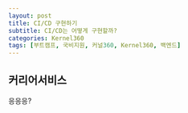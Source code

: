 ```yaml
---
layout: post
title: CI/CD 구현하기
subtitle: CI/CD는 어떻게 구현할까?
categories: Kernel360
tags: [부트캠프, 국비지원, 커널360, Kernel360, 백엔드]
---
```


## 커리어서비스

응응응?
